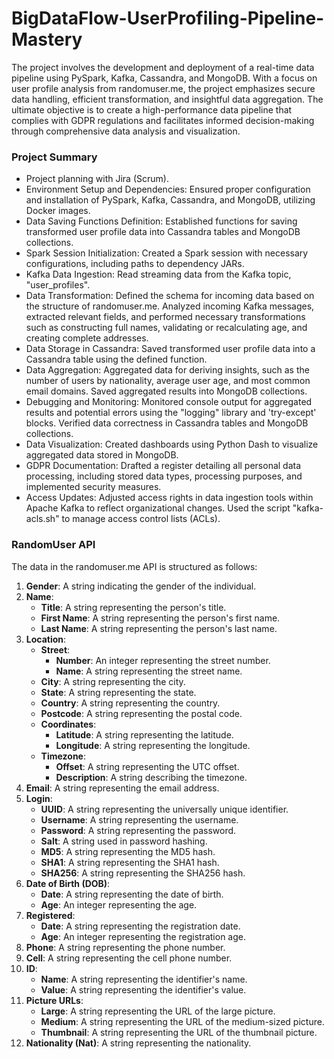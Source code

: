# BigDataFlow-UserProfiling-Pipeline-Mastery

The project involves the development and deployment of a real-time data pipeline using PySpark, Kafka, Cassandra, and MongoDB. With a focus on user profile analysis from randomuser.me, the project emphasizes secure data handling, efficient transformation, and insightful data aggregation. The ultimate objective is to create a high-performance data pipeline that complies with GDPR regulations and facilitates informed decision-making through comprehensive data analysis and visualization.

### Project Summary

- Project planning with Jira (Scrum).
- Environment Setup and Dependencies: Ensured proper configuration and installation of PySpark, Kafka, Cassandra, and MongoDB, utilizing Docker images.
- Data Saving Functions Definition: Established functions for saving transformed user profile data into Cassandra tables and MongoDB collections.
- Spark Session Initialization: Created a Spark session with necessary configurations, including paths to dependency JARs.
- Kafka Data Ingestion: Read streaming data from the Kafka topic, "user_profiles".
- Data Transformation: Defined the schema for incoming data based on the structure of randomuser.me. Analyzed incoming Kafka messages, extracted relevant fields, and performed necessary transformations such as constructing full names, validating or recalculating age, and creating complete addresses.
- Data Storage in Cassandra: Saved transformed user profile data into a Cassandra table using the defined function.
- Data Aggregation: Aggregated data for deriving insights, such as the number of users by nationality, average user age, and most common email domains. Saved aggregated results into MongoDB collections.
- Debugging and Monitoring: Monitored console output for aggregated results and potential errors using the "logging" library and 'try-except' blocks. Verified data correctness in Cassandra tables and MongoDB collections.
- Data Visualization: Created dashboards using Python Dash to visualize aggregated data stored in MongoDB.
- GDPR Documentation: Drafted a register detailing all personal data processing, including stored data types, processing purposes, and implemented security measures.
- Access Updates: Adjusted access rights in data ingestion tools within Apache Kafka to reflect organizational changes. Used the script "kafka-acls.sh" to manage access control lists (ACLs).

### RandomUser API

The data in the randomuser.me API is structured as follows:

1. **Gender**: A string indicating the gender of the individual.
2. **Name**:
   - **Title**: A string representing the person's title.
   - **First Name**: A string representing the person's first name.
   - **Last Name**: A string representing the person's last name.
3. **Location**:
   - **Street**:
     - **Number**: An integer representing the street number.
     - **Name**: A string representing the street name.
   - **City**: A string representing the city.
   - **State**: A string representing the state.
   - **Country**: A string representing the country.
   - **Postcode**: A string representing the postal code.
   - **Coordinates**:
     - **Latitude**: A string representing the latitude.
     - **Longitude**: A string representing the longitude.
   - **Timezone**:
     - **Offset**: A string representing the UTC offset.
     - **Description**: A string describing the timezone.
4. **Email**: A string representing the email address.
5. **Login**:
   - **UUID**: A string representing the universally unique identifier.
   - **Username**: A string representing the username.
   - **Password**: A string representing the password.
   - **Salt**: A string used in password hashing.
   - **MD5**: A string representing the MD5 hash.
   - **SHA1**: A string representing the SHA1 hash.
   - **SHA256**: A string representing the SHA256 hash.
6. **Date of Birth (DOB)**:
   - **Date**: A string representing the date of birth.
   - **Age**: An integer representing the age.
7. **Registered**:
   - **Date**: A string representing the registration date.
   - **Age**: An integer representing the registration age.
8. **Phone**: A string representing the phone number.
9. **Cell**: A string representing the cell phone number.
10. **ID**:
    - **Name**: A string representing the identifier's name.
    - **Value**: A string representing the identifier's value.
11. **Picture URLs**:
    - **Large**: A string representing the URL of the large picture.
    - **Medium**: A string representing the URL of the medium-sized picture.
    - **Thumbnail**: A string representing the URL of the thumbnail picture.
12. **Nationality (Nat)**: A string representing the nationality.
